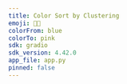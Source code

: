 ```yaml
---
title: Color Sort by Clustering
emoji: 🌸🌼
colorFrom: blue
colorTo: pink
sdk: gradio
sdk_version: 4.42.0
app_file: app.py
pinned: false
---
```

